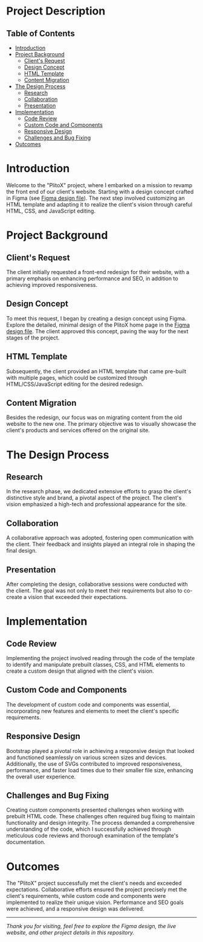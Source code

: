 # Project Description

## Table of Contents

- [Introduction](#introduction)
- [Project Background](#project-background)
  - [Client's Request](#clients-request)
  - [Design Concept](#design-concept)
  - [HTML Template](#html-template)
  - [Content Migration](#content-migration)
- [The Design Process](#the-design-process)
  - [Research](#research)
  - [Collaboration](#collaboration)
  - [Presentation](#presentation)
- [Implementation](#implementation)
  - [Code Review](#code-review)
  - [Custom Code and Components](#custom-code-and-components)
  - [Responsive Design](#responsive-design)
  - [Challenges and Bug Fixing](#challenges-and-bug-fixing)
- [Outcomes](#outcomes)

# Introduction

Welcome to the "PlitoX" project, where I embarked on a mission to revamp the front end of our client's website. Starting with a design concept crafted in Figma (see [Figma design file](figma/figma.md)). The next step involved customizing an HTML template and adapting it to realize the client's vision through careful HTML, CSS, and JavaScript editing. 

# Project Background
## Client's Request
The client initially requested a front-end redesign for their website, with a primary emphasis on enhancing performance and SEO, in addition to achieving improved responsiveness.

## Design Concept
To meet this request, I began by creating a design concept using Figma. Explore the detailed, minimal design of the PlitoX home page in the [Figma design file](figma.md). The client approved this concept, paving the way for the next stages of the project.

## HTML Template
Subsequently, the client provided an HTML template that came pre-built with multiple pages, which could be customized through HTML/CSS/JavaScript editing for the desired redesign.

## Content Migration
Besides the redesign, our focus was on migrating content from the old website to the new one. The primary objective was to visually showcase the client's products and services offered on the original site.

# The Design Process

## Research
In the research phase, we dedicated extensive efforts to grasp the client's distinctive style and brand, a pivotal aspect of the project. The client's vision emphasized a high-tech and professional appearance for the site.

## Collaboration
A collaborative approach was adopted, fostering open communication with the client. Their feedback and insights played an integral role in shaping the final design.

## Presentation
After completing the design, collaborative sessions were conducted with the client. The goal was not only to meet their requirements but also to co-create a vision that exceeded their expectations.

# Implementation

## Code Review
Implementing the project involved reading through the code of the template to identify and manipulate prebuilt classes, CSS, and HTML elements to create a custom design that aligned with the client's vision.

## Custom Code and Components
The development of custom code and components was essential, incorporating new features and elements to meet the client's specific requirements.

## Responsive Design
Bootstrap played a pivotal role in achieving a responsive design that looked and functioned seamlessly on various screen sizes and devices. Additionally, the use of SVGs contributed to improved responsiveness, performance, and faster load times due to their smaller file size, enhancing the overall user experience.

## Challenges and Bug Fixing
Creating custom components presented challenges when working with prebuilt HTML code. These challenges often required bug fixing to maintain functionality and design integrity. The process demanded a comprehensive understanding of the code, which I successfully achieved through meticulous code reviews and thorough examination of the template's documentation. 

# Outcomes
The "PlitoX" project successfully met the client's needs and exceeded expectations. Collaborative efforts ensured the project precisely met the client's requirements, while custom code and components were implemented to realize their unique vision. Performance and SEO goals were achieved, and a responsive design was delivered.

---

*Thank you for visiting, feel free to explore the Figma design, the live website, and other project details in this repository.*


